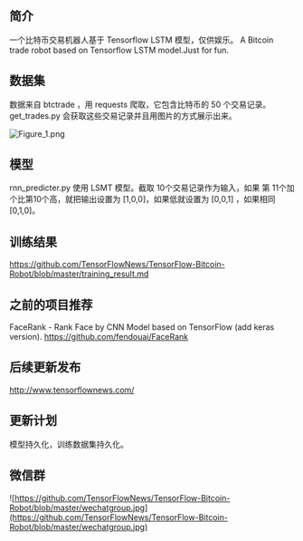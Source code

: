##  简介
一个比特币交易机器人基于 Tensorflow LSTM 模型，仅供娱乐。
A Bitcoin trade robot based on Tensorflow LSTM model.Just for fun.

##  数据集
数据来自 btctrade ，用 requests 爬取，它包含比特币的 50 个交易记录。
get_trades.py 会获取这些交易记录并且用图片的方式展示出来。

![Figure_1.png](http://upload-images.jianshu.io/upload_images/76451-ebba6dc707ab1658.png?imageMogr2/auto-orient/strip%7CimageView2/2/w/1240)

##  模型
rnn_predicter.py 使用  LSMT 模型。截取 10个交易记录作为输入，如果 第 11个加个比第10个高，就把输出设置为 [1,0,0]，如果低就设置为 [0,0,1] ，如果相同 [0,1,0]。

##  训练结果
https://github.com/TensorFlowNews/TensorFlow-Bitcoin-Robot/blob/master/training_result.md

##  之前的项目推荐
FaceRank - Rank Face by CNN Model based on TensorFlow (add keras version).
https://github.com/fendouai/FaceRank

## 后续更新发布
http://www.tensorflownews.com/

## 更新计划
模型持久化，训练数据集持久化。

## 微信群
![https://github.com/TensorFlowNews/TensorFlow-Bitcoin-Robot/blob/master/wechatgroup.jpg](https://github.com/TensorFlowNews/TensorFlow-Bitcoin-Robot/blob/master/wechatgroup.jpg)
